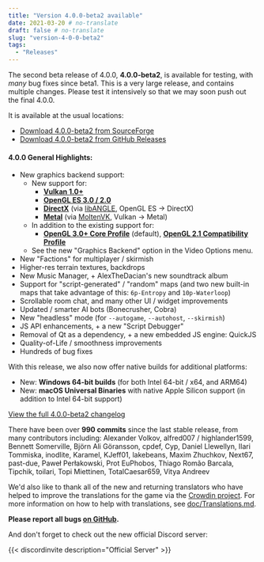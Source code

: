 ```yaml
---
title: "Version 4.0.0-beta2 available"
date: 2021-03-20 # no-translate
draft: false # no-translate
slug: "version-4-0-0-beta2"
tags:
  - "Releases"
---
```


The second beta release of 4.0.0, **4.0.0-beta2**, is available for testing, with *many* bug fixes since beta1.
This is a very large release, and contains multiple changes. Please test it intensively so that we may soon push out the final 4.0.0.

It is available at the usual locations:
- [Download 4.0.0-beta2 from SourceForge](https://sourceforge.net/projects/warzone2100/files/releases/4.0.0-beta2/)
- [Download 4.0.0-beta2 from GitHub Releases](https://github.com/Warzone2100/warzone2100/releases/tag/4.0.0-beta2)

#### 4.0.0 General Highlights:

- New graphics backend support:
    - New support for:
        - **[Vulkan 1.0+](https://en.wikipedia.org/wiki/Vulkan_%28API%29)**
        - **[OpenGL ES 3.0 / 2.0](https://en.wikipedia.org/wiki/OpenGL_ES)**
        - **[DirectX](https://en.wikipedia.org/wiki/DirectX)** (via [libANGLE](https://en.wikipedia.org/wiki/ANGLE_%28software%29), OpenGL ES -> DirectX)
        - **[Metal](https://en.wikipedia.org/wiki/Metal_%28API%29)** (via [MoltenVK](https://github.com/KhronosGroup/MoltenVK), Vulkan -> Metal)
    - In addition to the existing support for:
        - **[OpenGL 3.0+ Core Profile](https://en.wikipedia.org/wiki/OpenGL#OpenGL_3.0)** (default), **[OpenGL 2.1 Compatibility Profile](https://en.wikipedia.org/wiki/OpenGL#Version_history)**
    - See the new "Graphics Backend" option in the Video Options menu.
- New "Factions" for multiplayer / skirmish
- Higher-res terrain textures, backdrops
- New Music Manager, + AlexTheDacian's new soundtrack album
- Support for "script-generated" / "random" maps (and two new built-in maps that take advantage of this: `6p-Entropy` and `10p-Waterloop`)
- Scrollable room chat, and many other UI / widget improvements
- Updated / smarter AI bots (Bonecrusher, Cobra)
- New "headless" mode (for `--autogame`, `--autohost`, `--skirmish`)
- JS API enhancements, + a new "Script Debugger"
- Removal of Qt as a dependency, + a new embedded JS engine: QuickJS
- Quality-of-Life / smoothness improvements
- Hundreds of bug fixes

With this release, we also now offer native builds for additional platforms:
- New: **Windows 64-bit builds** (for both Intel 64-bit / x64, and ARM64)
- New: **macOS Universal Binaries** with native Apple Silicon support (in addition to Intel 64-bit support)

[View the full 4.0.0-beta2 changelog](https://github.com/Warzone2100/warzone2100/raw/4.0.0-beta2/ChangeLog)

There have been over **990 commits** since the last stable release, from many contributors including: Alexander Volkov, alfred007 / highlander1599, Bennett Somerville, Björn Ali Göransson, cpdef, Cyp, Daniel Llewellyn, Ilari Tommiska, inodlite, Karamel, KJeff01, lakebeans, Maxim Zhuchkov, Next67, past-due, Paweł Perłakowski, Prot EuPhobos, Thiago Romão Barcala, Tipchik, toilari, Topi Miettinen, TotalCaesar659, Vitya Andreev

We'd also like to thank all of the new and returning translators who have helped to improve the translations for the game via the [Crowdin project](https://crowdin.com/project/warzone2100). For more information on how to help with translations, see [doc/Translations.md](https://github.com/Warzone2100/warzone2100/blob/master/doc/Translations.md#how-do-i-help-translate).

**Please report all bugs [on GitHub](https://github.com/Warzone2100/warzone2100/issues).**

And don't forget to check out the new official Discord server:

{{< discordinvite description="Official Server" >}}
